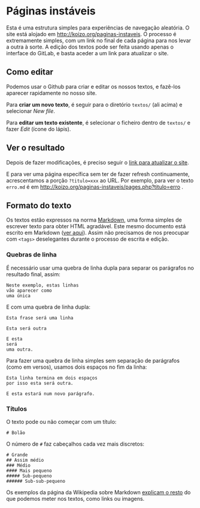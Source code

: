 # Páginas instáveis

Esta é uma estrutura simples para experiências de navegação aleatória. O site está alojado em http://koizo.org/paginas-instaveis. O processo é extremamente simples, com um link no final de cada página para nos levar a outra à sorte. A edição dos textos pode ser feita usando apenas o interface do GitLab, e basta aceder a um link para atualizar o site.

## Como editar

Podemos usar o Github para criar e editar os nossos textos, e fazê-los aparecer rapidamente no nosso site.

Para **criar um novo texto**, é seguir para o diretório `textos/` (ali acima) e selecionar _New file_. 

Para **editar um texto existente**, é selecionar o ficheiro dentro de `textos/` e fazer _Edit_ (ícone do lápis).

## Ver o resultado

Depois de fazer modificações, é preciso seguir o [link para atualizar o site](http://koizo.org/paginas-instaveis/reload.php).

E para ver uma página específica sem ter de fazer refresh continuamente, acrescentamos a porção `?titulo=xxx` ao URL. Por exemplo, para ver o texto `erro.md` é em http://koizo.org/paginas-instaveis/pages.php?titulo=erro .

## Formato do texto

Os textos estão expressos na norma [Markdown](https://en.wikipedia.org/wiki/Markdown), uma forma simples de escrever texto para obter HTML agradável. Este mesmo documento está escrito em Markdown ([ver aqui](https://github.com/ManufacturaInd/unstable-pages/raw/master/README.md)). Assim não precisamos de nos preocupar com `<tags>` deselegantes durante o processo de escrita e edição.

### Quebras de linha

É necessário usar uma quebra de linha dupla para separar os parágrafos no resultado final, assim:

    Neste exemplo, estas linhas
    vão aparecer como
    uma única

E com uma quebra de linha dupla:

    Esta frase será uma linha

    Esta será outra

    E esta
    será
    uma outra.

Para fazer uma quebra de linha simples sem separação de parágrafos (como em versos), usamos dois espaços no fim da linha:

    Esta linha termina em dois espaços  
    por isso esta será outra.
    
    E esta estará num novo parágrafo.
    
### Títulos

O texto pode ou não começar com um título:

    # Bolão
    
O número de `#` faz cabeçalhos cada vez mais discretos:

    # Grande
    ## Assim médio
    ### Médio
    #### Mais pequeno
    ##### Sub-pequeno
    ###### Sub-sub-pequeno
    
Os exemplos da página da Wikipedia sobre Markdown [explicam o resto](https://en.wikipedia.org/wiki/Markdown) do que podemos meter nos textos, como links ou imagens.
